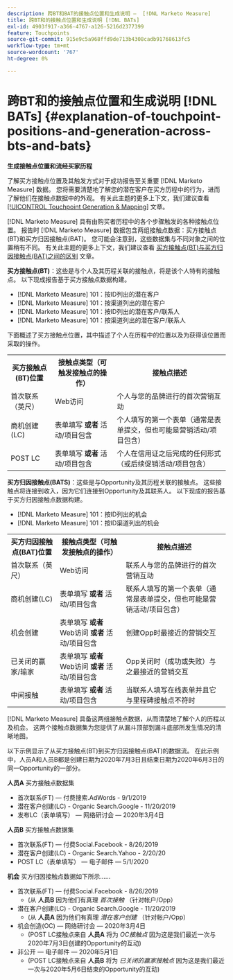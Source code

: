 ```yaml
---
description: 跨BT和BAT的接触点位置和生成说明 —  [!DNL Marketo Measure]
title: 跨BT和的接触点位置和生成说明 [!DNL BATs]
exl-id: 4903f917-a366-4767-a126-5216d2377399
feature: Touchpoints
source-git-commit: 915e9c5a968ffd9de713b4308cadb91768613fc5
workflow-type: tm+mt
source-wordcount: '767'
ht-degree: 0%

---
```


# 跨BT和的接触点位置和生成说明 [!DNL BATs] {#explanation-of-touchpoint-positions-and-generation-across-bts-and-bats}

**生成接触点位置和流经买家历程**

了解买方接触点位置及其触发方式对于成功报告至关重要 [!DNL Marketo Measure] 数据。 您将需要清楚地了解您的潜在客户在买方历程中的行为，进而了解他们在接触点数据中的外观。 有关此主题的更多上下文，我们建议查看 [[!UICONTROL Touchpoint Generation & Mapping]](/help/configuration-and-setup/getting-started-with-marketo-measure/touchpoint-generation-and-mapping.md) 文章。

[!DNL Marketo Measure] 具有由购买者历程中的各个步骤触发的各种接触点位置。 报告时 [!DNL Marketo Measure] 数据包含两组接触点数据：买方接触点(BT)和买方归因接触点(BAT)。 您可能会注意到，这些数据集与不同对象之间的位置稍有不同。 有关此主题的更多上下文，我们建议查看 [买方接触点(BT)与买方归因接触点(BAT)之间的区别](/help/configuration-and-setup/getting-started-with-marketo-measure/difference-between-buyer-touchpoints-and-buyer-attribution-touchpoints.md) 文章。

**买方接触点(BT)**：这些是与个人及其历程关联的接触点，将是该个人特有的接触点。 以下现成报告基于买方接触点数据构建。

* [!DNL Marketo Measure] 101：按ID列出的潜在客户
* [!DNL Marketo Measure] 101：按渠道列出的潜在客户
* [!DNL Marketo Measure] 101：按ID列出的潜在客户/联系人
* [!DNL Marketo Measure] 101：按渠道列出的潜在客户/联系人

下面概述了买方接触点位置，其中描述了个人在历程中的位置以及为获得该位置而采取的操作。

<table> 
 <tbody>
  <tr>
   <th>买方接触点(BT)位置</th> 
   <th>接触点类型（可触发接触点的操作）</th> 
   <th>接触点描述</th> 
  </tr>
  <tr>
   <td>首次联系（英尺）</td> 
   <td>Web访问</td> 
   <td>个人与您的品牌进行的首次营销互动</td> 
  </tr>
  <tr>
   <td>商机创建(LC)</td> 
   <td>表单填写 <strong>或者</strong> 活动/项目包含</td> 
   <td>个人填写的第一个表单（通常是表单提交，但也可能是营销活动/项目包含）</td> 
  </tr>
  <tr>
   <td>POST LC</td> 
   <td>表单填写 <strong>或者</strong> 活动/项目包含</td> 
   <td>个人在信用证之后完成的任何形式（或后续促销活动/项目包含）</td> 
  </tr>
 </tbody>
</table>

**买方归因接触点(BATS)**：这些是与Opportunity及其历程关联的接触点。 这些接触点将连接到收入，因为它们连接到Opportunity及其联系人。 以下现成的报告基于买方归因接触点数据构建。

* [!DNL Marketo Measure] 101：按ID列出的机会
* [!DNL Marketo Measure] 101：按ID渠道列出的机会

<table> 
 <tbody>
  <tr>
   <th>买方归因接触点(BAT)位置</th> 
   <th>接触点类型（可触发接触点的操作）</th> 
   <th>接触点描述</th> 
  </tr>
  <tr>
   <td>首次联系（英尺）</td> 
   <td>Web访问</td> 
   <td>联系人与您的品牌进行的首次营销互动</td> 
  </tr>
  <tr>
   <td>商机创建(LC)</td> 
   <td>表单填写 <strong>或者</strong> 活动/项目包含</td> 
   <td>联系人填写的第一个表单（通常是表单提交，但也可能是营销活动/项目包含）</td> 
  </tr>
  <tr>
   <td>机会创建</td> 
   <td>表单填写 <strong>或者</strong> Web访问 <strong>或者</strong> 活动/项目包含</td> 
   <td>创建Opp时最接近的营销交互</td> 
  </tr> 
  <tr>
   <td>已关闭的赢家/输家</td> 
   <td>表单填写 <strong>或者</strong> Web访问 <strong>或者</strong> 活动/项目包含</td> 
   <td>Opp关闭时（成功或失败）与之最接近的营销交互</td> 
  </tr>
  <tr>
   <td>中间接触</td> 
   <td>表单填写 <strong>或者</strong> 活动/项目包含</td> 
   <td>当联系人填写在线表单并且它与里程碑接触点不符时</td> 
  </tr>
 </tbody>
</table>

[!DNL Marketo Measure] 具备这两组接触点数据，从而清楚地了解个人的历程以及机会。 这两个接触点数据集为您提供了从漏斗顶部到漏斗底部所发生情况的清晰地图。

以下示例显示了从买方接触点(BT)到买方归因接触点(BAT)的数据流。 在此示例中，人员A和人员B都是创建日期为2020年7月3日且结束日期为2020年6月3日的同一Opportunity的一部分。

**人员A** 买方接触点数据集

* 首次联系(FT) — 付费搜索.AdWords - 9/1/2019
* 潜在客户创建(LC) - Organic Search.Google - 11/20/2019
* 发布LC（表单填写） — 网络研讨会 — 2020年3月4日

**人员B** 买方接触点数据集

* 首次联系(FT) — 付费Social.Facebook - 8/26/2019
* 潜在客户创建(LC) - Organic Search.Yahoo - 2/20/20
* POST LC（表单填写） — 电子邮件 — 5/1/2020

**机会** 买方归因接触点数据如下所示……

* 首次联系(FT) — 付费Social.Facebook - 8/26/2019
   * (从 **人员B** 因为他们有真理 _首次接触_ （针对帐户/Opp）
* 潜在客户创建(LC) - Organic Search.Google - 11/20/2019
   * (从 **人员A** 因为他们有真理 _潜在客户创建_ （针对帐户/Opp）
* 机会创造(OC) — 网络研讨会 — 2020年3月4日
   * (POST LC接触点来自 **人员A** 将为 _OC接触点_ 因为这是我们最近一次与2020年7月3日创建的Opportunity的互动)
* 非公开 — 电子邮件 — 2020年5月1日
   * (POST LC接触点来自 **人员B** 将为 _已关闭的赢家接触点_ 因为这是我们最近一次与2020年5月6日结束的Opportunity的互动)
